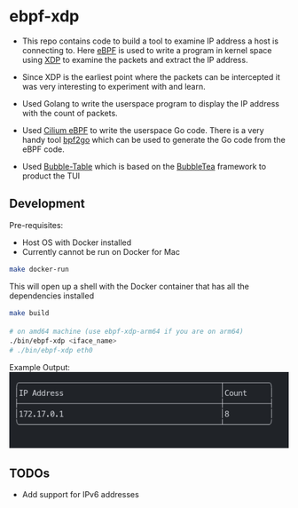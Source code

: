 # ebpf-xdp

* This repo contains code to build a tool to examine IP address a host is connecting to.
Here [eBPF](https://ebpf.io/) is used to write a program in kernel space using [XDP](https://docs.cilium.io/en/stable/concepts/ebpf/intro/) to examine the packets and extract the IP address.

* Since XDP is the earliest point where the packets can be intercepted it was very interesting to experiment with and learn.

* Used Golang to write the userspace program to display the IP address with the count of packets.

* Used [Cilium eBPF](https://github.com/cilium/ebpf) to write the userspace Go code. There is a very handy tool [bpf2go](github.com/cilium/ebpf/cmd/bpf2go) which can be used to generate the Go code from the eBPF code.

* Used [Bubble-Table](https://github.com/Evertras/bubble-table) which is based on the [BubbleTea](https://github.com/charmbracelet/bubbletea) framework to product the TUI

## Development

Pre-requisites:

* Host OS with Docker installed
* Currently cannot be run on Docker for Mac

```bash
make docker-run
```

This will open up a shell with the Docker container that has all the dependencies installed

```bash
make build

# on amd64 machine (use ebpf-xdp-arm64 if you are on arm64)
./bin/ebpf-xdp <iface_name>
# ./bin/ebpf-xdp eth0
```

Example Output:
![Example Output](./example-output.png)

## TODOs

* Add support for IPv6 addresses
